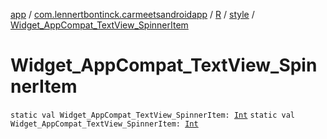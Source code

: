 [app](../../../index.md) / [com.lennertbontinck.carmeetsandroidapp](../../index.md) / [R](../index.md) / [style](index.md) / [Widget_AppCompat_TextView_SpinnerItem](./-widget_-app-compat_-text-view_-spinner-item.md)

# Widget_AppCompat_TextView_SpinnerItem

`static val Widget_AppCompat_TextView_SpinnerItem: `[`Int`](https://kotlinlang.org/api/latest/jvm/stdlib/kotlin/-int/index.html)
`static val Widget_AppCompat_TextView_SpinnerItem: `[`Int`](https://kotlinlang.org/api/latest/jvm/stdlib/kotlin/-int/index.html)